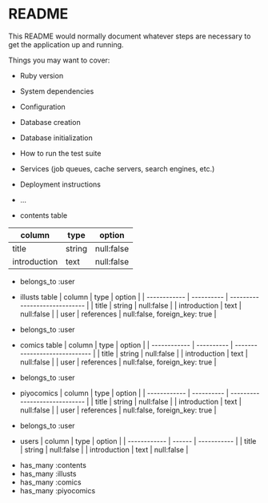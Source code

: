 # README

This README would normally document whatever steps are necessary to get the
application up and running.

Things you may want to cover:

* Ruby version

* System dependencies

* Configuration

* Database creation

* Database initialization

* How to run the test suite

* Services (job queues, cache servers, search engines, etc.)

* Deployment instructions

* ...

* contents table

| column       | type   | option      |
| ------------ | ------ | ----------- |
| title        | string | null:false  |
| introduction | text   | null:false  |

- belongs_to :user


* illusts table
| column       | type       | option                        |
| ------------ | ---------- | ----------------------------- |
| title        | string     | null:false                    |
| introduction | text       | null:false                    |
| user         | references | null:false, foreign_key: true |

- belongs_to :user


* comics table
| column       | type       | option                        |
| ------------ | ---------- | ----------------------------- |
| title        | string     | null:false                    |
| introduction | text       | null:false                    |
| user         | references | null:false, foreign_key: true |

- belongs_to :user


* piyocomics
| column       | type       | option                        |
| ------------ | ---------- | ----------------------------- |
| title        | string     | null:false                    |
| introduction | text       | null:false                    |
| user         | references | null:false, foreign_key: true |

- belongs_to :user

* users
| column       | type   | option      |
| ------------ | ------ | ----------- |
| title        | string | null:false  |
| introduction | text   | null:false  |

- has_many :contents
- has_many :illusts
- has_many :comics
- has_many :piyocomics